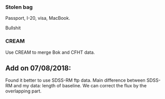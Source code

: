 ### Stolen bag

Passport, I-20, visa, MacBook.

Bullshit

### CREAM

Use CREAM to merge Bok and CFHT data.

## Add on 07/08/2018:

Found it better to use SDSS-RM ftp data. Main difference between SDSS-RM and my data: length of baseline. We can correct the flux by the overlapping part.
